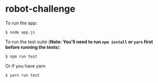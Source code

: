 # robot-challenge

To run the app:
```
$ node app.js
```

To run the test suite (**Note: You'll need to run `npm install` or `yarn` first before running the tests**):
```
$ npm run test
```

Or if you have yarn

```
$ yarn run test
```
